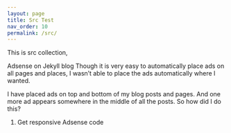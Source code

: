 ```yaml
---
layout: page
title: Src Test
nav_order: 10
permalink: /src/
---
```


This is src collection, 

Adsense on Jekyll blog
Though it is very easy to automatically place ads on all pages and places, I wasn’t able to place the ads automatically where I wanted.

I have placed ads on top and bottom of my blog posts and pages. And one more ad appears somewhere in the middle of all the posts. So how did I do this?

1. Get responsive Adsense code